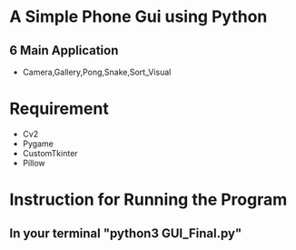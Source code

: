 # A Simple Phone Gui using Python
## 6 Main Application
* Camera,Gallery,Pong,Snake,Sort_Visual

# Requirement
* Cv2
* Pygame
* CustomTkinter
* Pillow

# Instruction for Running the Program
## In your terminal "python3 GUI_Final.py"


  
